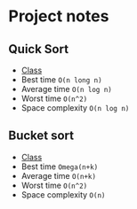# Project notes

## Quick Sort

- [Class](https://github.com/claudio4git/study-monorepo/blob/main/java-study/java-sorting/src/main/java/quicksort/BucketSort.java)
- Best time `O(n long n)`
- Average time `O(n log n)`
- Worst time `O(n^2)`
- Space complexity `O(n log n)`

## Bucket sort

- [Class](https://github.com/claudio4git/study-monorepo/blob/main/java-study/java-sorting/src/main/java/quicksort/BucketSort.java)
- Best time `Omega(n+k)`
- Average time `O(n+k)`
- Worst time `O(n^2)`
- Space complexity `O(n)`
